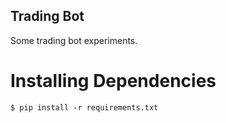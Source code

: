 Trading Bot
---------------

Some trading bot experiments.

# Installing Dependencies

```
$ pip install -r requirements.txt
```
